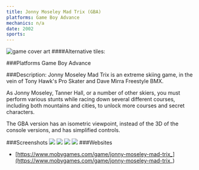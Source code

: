 ```yaml
---
title: Jonny Moseley Mad Trix (GBA)
platforms: Game Boy Advance
mechanics: n/a
date: 2002  
sports: 
---
```

![game cover art](https://www.mobygames.com/images/covers/s/170218-jonny-moseley-mad-trix-game-boy-advance-front-cover.jpg "Logo")
####Alternative tiles:

###Platforms
Game Boy Advance

###Description: 
Jonny Moseley Mad Trix is an extreme skiing game, in the vein of Tony Hawk's Pro Skater and Dave Mirra Freestyle BMX.

As Jonny Moseley, Tanner Hall, or a number of other skiers, you must perform various stunts while racing down several different courses, including both mountains and cities, to unlock more courses and secret characters.

The GBA version has an isometric viewpoint, instead of the 3D of the console versions, and has simplified controls.


###Screenshots
<a target="_blank" href="https://www.mobygames.com/images/shots/s/349282-jonny-moseley-mad-trix-game-boy-advance-screenshot-medals.jpg"><img src="https://www.mobygames.com/images/shots/s/349282-jonny-moseley-mad-trix-game-boy-advance-screenshot-medals.jpg"/></a>
<a target="_blank" href="https://www.mobygames.com/images/shots/s/349280-jonny-moseley-mad-trix-game-boy-advance-screenshot-title-screen.jpg"><img src="https://www.mobygames.com/images/shots/s/349280-jonny-moseley-mad-trix-game-boy-advance-screenshot-title-screen.jpg"/></a>
<a target="_blank" href="https://www.mobygames.com/images/shots/s/349289-jonny-moseley-mad-trix-game-boy-advance-screenshot-grinding.jpg"><img src="https://www.mobygames.com/images/shots/s/349289-jonny-moseley-mad-trix-game-boy-advance-screenshot-grinding.jpg"/></a>
<a target="_blank" href="https://www.mobygames.com/images/shots/s/349288-jonny-moseley-mad-trix-game-boy-advance-screenshot-leaping.jpg"><img src="https://www.mobygames.com/images/shots/s/349288-jonny-moseley-mad-trix-game-boy-advance-screenshot-leaping.jpg"/></a>
###Websites
* [https://www.mobygames.com/game/jonny-moseley-mad-trix_](https://www.mobygames.com/game/jonny-moseley-mad-trix_)